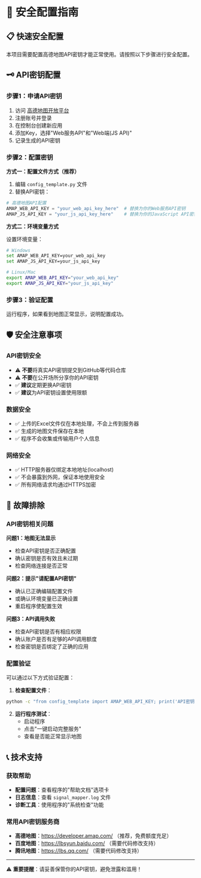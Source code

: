 # 🔐 安全配置指南

## 📋 快速安全配置

本项目需要配置高德地图API密钥才能正常使用。请按照以下步骤进行安全配置。

## 🗝️ API密钥配置

### 步骤1：申请API密钥

1. 访问 [高德地图开放平台](https://developer.amap.com/)
2. 注册账号并登录
3. 在控制台创建新应用
4. 添加Key，选择"Web服务API"和"Web端(JS API)"
5. 记录生成的API密钥

### 步骤2：配置密钥

**方式一：配置文件方式（推荐）**

1. 编辑 `config_template.py` 文件
2. 替换API密钥：
```python
# 高德地图API配置
AMAP_WEB_API_KEY = "your_web_api_key_here"  # 替换为你的Web服务API密钥
AMAP_JS_API_KEY = "your_js_api_key_here"    # 替换为你的JavaScript API密钥
```

**方式二：环境变量方式**

设置环境变量：
```bash
# Windows
set AMAP_WEB_API_KEY=your_web_api_key
set AMAP_JS_API_KEY=your_js_api_key

# Linux/Mac
export AMAP_WEB_API_KEY="your_web_api_key"
export AMAP_JS_API_KEY="your_js_api_key"
```

### 步骤3：验证配置

运行程序，如果看到地图正常显示，说明配置成功。

## 🛡️ 安全注意事项

### API密钥安全
- ⚠️ **不要**将真实API密钥提交到GitHub等代码仓库
- ⚠️ **不要**在公开场所分享你的API密钥
- ✅ **建议**定期更换API密钥
- ✅ **建议**为API密钥设置使用限额

### 数据安全
- ✅ 上传的Excel文件仅在本地处理，不会上传到服务器
- ✅ 生成的地图文件保存在本地
- ✅ 程序不会收集或传输用户个人信息

### 网络安全
- ✅ HTTP服务器仅绑定本地地址(localhost)
- ✅ 不会暴露到外网，保证本地使用安全
- ✅ 所有网络请求均通过HTTPS加密

## 🔧 故障排除

### API密钥相关问题

**问题1：地图无法显示**
- 检查API密钥是否正确配置
- 确认密钥是否有效且未过期
- 检查网络连接是否正常

**问题2：提示"请配置API密钥"**
- 确认已正确编辑配置文件
- 或确认环境变量已正确设置
- 重启程序使配置生效

**问题3：API调用失败**
- 检查API密钥是否有相应权限
- 确认账户是否有足够的API调用额度
- 检查密钥是否绑定了正确的应用

### 配置验证

可以通过以下方式验证配置：

1. **检查配置文件**：
```bash
python -c "from config_template import AMAP_WEB_API_KEY; print('API密钥配置正常' if 'your_' not in AMAP_WEB_API_KEY else '请配置真实API密钥')"
```

2. **运行程序测试**：
   - 启动程序
   - 点击"一键启动完整服务"
   - 查看是否能正常显示地图

## 📞 技术支持

### 获取帮助
- **配置问题**：查看程序的"帮助文档"选项卡
- **日志信息**：查看 `signal_mapper.log` 文件
- **诊断工具**：使用程序的"系统检查"功能

### 常用API密钥服务商
- **高德地图**：https://developer.amap.com/ （推荐，免费额度充足）
- **百度地图**：https://lbsyun.baidu.com/ （需要代码修改支持）
- **腾讯地图**：https://lbs.qq.com/ （需要代码修改支持）

---

⚠️ **重要提醒**：请妥善保管你的API密钥，避免泄露和滥用！ 